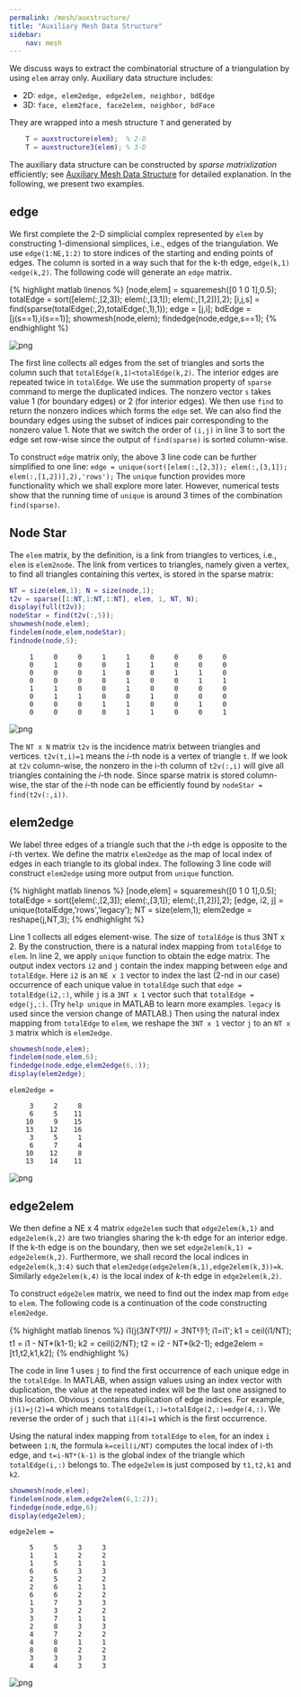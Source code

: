 ```yaml
---
permalink: /mesh/auxstructure/
title: "Auxiliary Mesh Data Structure"
sidebar:
    nav: mesh
---
```



We discuss ways to extract the combinatorial structure of a triangulation by using `elem` array only. Auxiliary data structure includes: 
- 2D: `edge, elem2edge, edge2elem, neighbor, bdEdge`
- 3D: `face, elem2face, face2elem, neighbor, bdFace`

They are wrapped into a mesh structure `T` and generated by
```matlab
    T = auxstructure(elem);  % 2-D
    T = auxstructure3(elem); % 3-D
```

The auxiliary data structure can be constructed by *sparse matrixlization* efficiently; see [Auxiliary Mesh Data Structure](auxstructuredoc.pdf) for detailed explanation. In the following, we present two examples.

## edge
We first complete the 2-D simplicial complex represented by `elem` by constructing 1-dimensional simplices, i.e., edges of the triangulation. We use `edge(1:NE,1:2)` to store indices of the starting and ending points of edges. The column is sorted in a way such that for the k-th edge, `edge(k,1)<edge(k,2)`. The following code will generate an `edge` matrix. 


{% highlight matlab linenos %}
[node,elem] = squaremesh([0 1 0 1],0.5);
totalEdge = sort([elem(:,[2,3]); elem(:,[3,1]); elem(:,[1,2])],2);
[i,j,s] = find(sparse(totalEdge(:,2),totalEdge(:,1),1));
edge = [j,i]; 
bdEdge = [j(s==1),i(s==1)];
showmesh(node,elem);
findedge(node,edge,s==1);
{% endhighlight %}

    
![png]({{site.baseurl}}/assets/images/mesh/auxstructuredoc_4_0.png)
    


The first line collects all edges from the set of triangles and sorts the column such that `totalEdge(k,1)<totalEdge(k,2)`. The interior edges are repeated twice in `totalEdge`. We use the summation property of `sparse` command to merge the duplicated indices. The nonzero vector `s` takes value 1 (for boundary edges) or 2 (for interior edges). We then use `find` to return the nonzero indices which forms the `edge` set. We can also find the boundary edges using the subset of indices pair corresponding to the nonzero value 1. Note that we switch the order of `(i,j)` in line 3 to sort the edge set row-wise since the output of `find(sparse)` is sorted column-wise. 

To construct `edge` matrix only, the above 3 line code can be further simplified to one line:
`edge = unique(sort([elem(:,[2,3]); elem(:,[3,1]); elem(:,[1,2])],2),'rows');`
The `unique` function provides more functionality which we shall explore more later. However, numerical tests show that the running time of `unique` is around 3 times of the combination `find(sparse)`. 

## Node Star

The `elem` matrix, by the definition, is a link from triangles to vertices, i.e., `elem` is `elem2node`. The link from vertices to triangles, namely given a vertex, to find all triangles containing this vertex, is stored in the sparse matrix:


```matlab
NT = size(elem,1); N = size(node,1);
t2v = sparse([1:NT,1:NT,1:NT], elem, 1, NT, N);
display(full(t2v));
nodeStar = find(t2v(:,5));
showmesh(node,elem);
findelem(node,elem,nodeStar);
findnode(node,5);
```

         1     0     0     1     1     0     0     0     0
         0     1     0     0     1     1     0     0     0
         0     0     0     1     0     0     1     1     0
         0     0     0     0     1     0     0     1     1
         1     1     0     0     1     0     0     0     0
         0     1     1     0     0     1     0     0     0
         0     0     0     1     1     0     0     1     0
         0     0     0     0     1     1     0     0     1
    



    
![png]({{site.baseurl}}/assets/images/mesh/auxstructuredoc_8_1.png)
    


The `NT x N` matrix `t2v` is the incidence matrix between triangles and vertices. `t2v(t,i)=1` means the $i$-th node is a vertex of triangle `t`. If we look at `t2v` column-wise, the nonzero in the i-th column of `t2v(:,i)` will give all triangles containing the $i$-th node. Since sparse matrix is stored column-wise, the star of the $i$-th node can be efficiently found by `nodeStar = find(t2v(:,i))`.

## elem2edge

We label three edges of a triangle such that the $i$-th edge is opposite to the $i$-th vertex. We define the matrix `elem2edge` as the map of local index of edges in each triangle to its global index. The following 3 line code will construct `elem2edge` using more output from `unique` function.


{% highlight matlab linenos %}
[node,elem] = squaremesh([0 1 0 1],0.5);
totalEdge = sort([elem(:,[2,3]); elem(:,[3,1]); elem(:,[1,2])],2);
[edge, i2, j] = unique(totalEdge,'rows','legacy');
NT = size(elem,1);
elem2edge = reshape(j,NT,3);
{% endhighlight %}

Line 1 collects all edges element-wise. The size of `totalEdge` is thus 3NT x 2. By the construction, there is a natural index mapping from `totalEdge` to `elem`. In line 2, we apply `unique` function to obtain the edge matrix. The output index vectors `i2` and `j` contain the index mapping between `edge` and `totalEdge`. Here `i2` is an `NE x 1` vector to index the last (2-nd in our case) occurrence of each unique value in `totalEdge` such that `edge = totalEdge(i2,:)`, while `j` is a `3NT x 1` vector such that `totalEdge = edge(j,:)`. (Try `help unique` in MATLAB to learn more examples. `legacy` is used since the version change of MATLAB.) Then using the natural index mapping from `totalEdge` to `elem`, we reshape the `3NT x 1` vector `j` to an `NT x 3` matrix which is `elem2edge`.


```matlab
showmesh(node,elem);
findelem(node,elem,6);
findedge(node,edge,elem2edge(6,:));
display(elem2edge);
```

    
    elem2edge =
    
         3     2     8
         6     5    11
        10     9    15
        13    12    16
         3     5     1
         6     7     4
        10    12     8
        13    14    11
    



![png]({{site.baseurl}}/assets/images/mesh/auxstructuredoc_13_1.png)
    


## edge2elem

We then define a NE x 4 matrix `edge2elem` such that `edge2elem(k,1)` and `edge2elem(k,2)` are two triangles sharing the k-th edge for an interior edge. If the k-th edge is on the boundary, then we set `edge2elem(k,1) = edge2elem(k,2)`. Furthermore, we shall record the local indices in `edge2elem(k,3:4)` such that `elem2edge(edge2elem(k,1),edge2elem(k,3))=k`. Similarly `edge2elem(k,4)` is the local index of $k$-th edge in `edge2elem(k,2)`. 

To construct `edge2elem` matrix, we need to find out the index map from `edge` to `elem`. The following code is a continuation of the code constructing `elem2edge`.


{% highlight matlab linenos %}
i1(j(3*NT:-1:1)) = 3*NT:-1:1; i1=i1';
k1 = ceil(i1/NT); t1 = i1 - NT*(k1-1);
k2 = ceil(i2/NT); t2 = i2 - NT*(k2-1);
edge2elem = [t1,t2,k1,k2];
{% endhighlight %}

The code in line 1 uses `j` to find the first occurrence of each unique edge in the `totalEdge`. In MATLAB, when assign values using an index vector with duplication, the value at the repeated index will be the last one assigned to this location. Obvious `j` contains duplication of edge indices. For example, `j(1)=j(2)=4` which means `totalEdge(1,:)=totalEdge(2,:)=edge(4,:)`. We reverse the order of `j` such that `i1(4)=1` which is the first occurrence.

Using the natural index mapping from `totalEdge` to `elem`, for an index `i` between `1:N`, the formula `k=ceil(i/NT)` computes the local index of i-th edge, and `t=i-NT*(k-1)` is the global index of the triangle which `totalEdge(i,:)` belongs to. The `edge2elem` is just composed by `t1,t2,k1` and `k2`.


```matlab
showmesh(node,elem);
findelem(node,elem,edge2elem(6,1:2));
findedge(node,edge,6);
display(edge2elem);
```

    
    edge2elem =
    
         5     5     3     3
         1     1     2     2
         1     5     1     1
         6     6     3     3
         2     5     2     2
         2     6     1     1
         6     6     2     2
         1     7     3     3
         3     3     2     2
         3     7     1     1
         2     8     3     3
         4     7     2     2
         4     8     1     1
         8     8     2     2
         3     3     3     3
         4     4     3     3
    



    

![png]({{site.baseurl}}/assets/images/mesh/auxstructuredoc_17_1.png)

